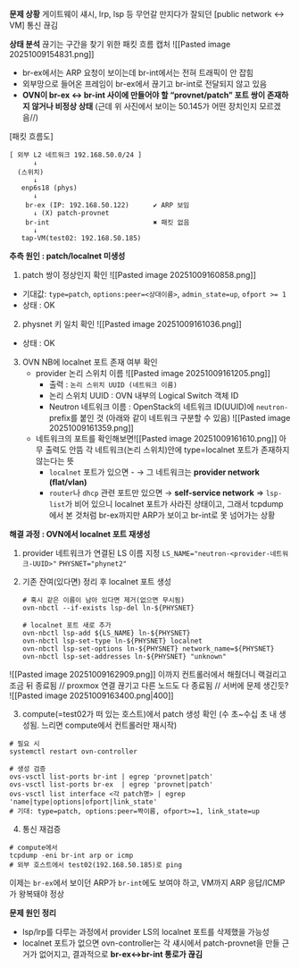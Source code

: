 **문제 상황**
게이트웨이 섀시, lrp, lsp 등 무언갈 만지다가 잘되던 [public network ↔ VM] 통신 끊김

**상태 분석**
끊기는 구간을 찾기 위한 패킷 흐름 캡처
![[Pasted image 20251009154831.png]]
- br-ex에서는 ARP 요청이 보이는데 br-int에서는 전혀 트래픽이 안 잡힘
- 외부망으로 들어온 프레임이 br-ex에서 끊기고 br-int로 전달되지 않고 있음
- **OVN이 br-ex ↔ br-int 사이에 만들어야 할 “provnet/patch” 포트 쌍이 존재하지 않거나 비정상 상태**
(근데 위 사진에서 보이는 50.145가 어떤 장치인지 모르겠음//)

[패킷 흐름도]
```
[ 외부 L2 네트워크 192.168.50.0/24 ]
      ↓
  (스위치)
      ↓
   enp6s18 (phys)
      ↓
    br-ex (IP: 192.168.50.122)      ✔ ARP 보임  
      ↓ (X) patch-provnet
    br-int                          ✖ 패킷 없음
      ↓
   tap-VM(test02: 192.168.50.185)
```

**추측 원인 : patch/localnet 미생성**
1. patch 쌍이 정상인지 확인
![[Pasted image 20251009160858.png]]
- 기대값: `type=patch`, `options:peer=<상대이름>`, `admin_state=up`, `ofport >= 1`
- 상태 : OK

2. physnet 키 일치 확인
![[Pasted image 20251009161036.png]]
- 상태 : OK

3. OVN NB에 localnet 포트 존재 여부 확인
	- provider 논리 스위치 이름
		![[Pasted image 20251009161205.png]]
		- 출력 : `논리 스위치 UUID (네트워크 이름)`
		- 논리 스위치 UUID : OVN 내부의 Logical Switch 객체 ID
		- Neutron 네트워크 이름 : OpenStack의 네트워크 ID(UUID)에 `neutron-` prefix를 붙인 것
	  (아래와 같이 네트워크 구분할 수 있음)	  ![[Pasted image 20251009161359.png]]
	- 네트워크의 포트를 확인해보면![[Pasted image 20251009161610.png]]
	  아무 출력도 안뜸
	  각 네트워크(논리 스위치)안에 type=localnet 포트가 존재하지 않는다는 뜻
		- `localnet` 포트가 있으면 - → 그 네트워크는 **provider network (flat/vlan)**
	    - `router`나 `dhcp` 관련 포트만 있으면 → **self-service network**
	=> `lsp-list`가 비어 있으니 localnet 포트가 사라진 상태이고, 그래서 tcpdump에서 본 것처럼 br-ex까지만 ARP가 보이고 br-int로 못 넘어가는 상황

**해결 과정 : OVN에서 localnet 포트 재생성**
1. provider 네트워크가 연결된 LS 이름 지정
   `LS_NAME="neutron-<provider-네트워크-UUID>"`
   `PHYSNET="phynet2"`

2. 기존 잔여(있다면) 정리 후 localnet 포트 생성
   ```
   # 혹시 같은 이름이 남아 있다면 제거(없으면 무시됨)
   ovn-nbctl --if-exists lsp-del ln-${PHYSNET}
   
   # localnet 포트 새로 추가
   ovn-nbctl lsp-add ${LS_NAME} ln-${PHYSNET}
   ovn-nbctl lsp-set-type ln-${PHYSNET} localnet
   ovn-nbctl lsp-set-options ln-${PHYSNET} network_name=${PHYSNET}
   ovn-nbctl lsp-set-addresses ln-${PHYSNET} "unknown"
   ```
![[Pasted image 20251009162909.png]]
이까지 컨트롤러에서 해줬더니 랙걸리고 조금 뒤 종료됨 // proxmox 연결 끊기고 다른 노드도 다 종료됨 // 서버에 문제 생긴듯?
![[Pasted image 20251009163400.png|400]]

3. compute(=test02가 떠 있는 호스트)에서 patch 생성 확인
   (수 초~수십 초 내 생성됨. 느리면 compute에서 컨트롤러만 재시작)
```
# 필요 시
systemctl restart ovn-controller

# 생성 검증
ovs-vsctl list-ports br-int | egrep 'provnet|patch'
ovs-vsctl list-ports br-ex  | egrep 'provnet|patch'
ovs-vsctl list interface <각 patch명> | egrep 'name|type|options|ofport|link_state'
# 기대: type=patch, options:peer=짝이름, ofport>=1, link_state=up
```

4. 통신 재검증
```
# compute에서
tcpdump -eni br-int arp or icmp
# 외부 호스트에서 test02(192.168.50.185)로 ping
```
이제는 `br-ex`에서 보이던 ARP가 `br-int`에도 보여야 하고, VM까지 ARP 응답/ICMP가 왕복돼야 정상

**문제 원인 정리**
- lsp/lrp를 다루는 과정에서 provider LS의 localnet 포트를 삭제했을 가능성
- localnet 포트가 없으면 ovn-controller는 각 섀시에서 patch-provnet을 만들 근거가 없어지고, 결과적으로 **br-ex↔br-int 통로가 끊김**
